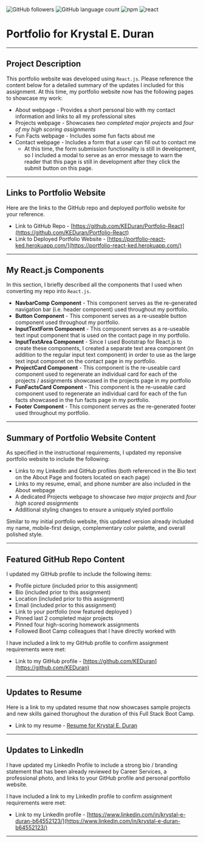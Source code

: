 ![GitHub followers](https://img.shields.io/github/followers/KEDuran?logo=GitHub&style=plastic)
![GitHub language count](https://img.shields.io/github/languages/count/KEDuran/Portfolio-React?color=orange&logo=GitHub&style=plastic)
![npm](https://img.shields.io/npm/v/express?color=green&label=express&logo=npm&style=plastic)
![react](https://img.shields.io/badge/library-react.js-yellow/?style=plastic&logo=react)

# Portfolio for Krystal E. Duran

---

## Project Description

This portfolio website was developed using `React.js`. Please reference the content below for a detailed summary of the updates I included for this assignment. At this time, my portfolio website now has the following pages to showcase my work:

- About webpage - Provides a short personal bio with my contact information and links to all my professional sites
- Projects webpage - Showcases _two completed major projects_ and _four of my high scoring assignments_
- Fun Facts webpage - Includes some fun facts about me
- Contact webpage - Includes a form that a user can fill out to contact me
  - At this time, the form submission functionality is still in development, so I included a modal to serve as an error message to warn the reader that this page is still in development after they click the submit button on this page.

---

## Links to Portfolio Website

Here are the links to the GitHub repo and deployed portfolio website for your reference.

- Link to GitHub Repo - [https://github.com/KEDuran/Portfolio-React](https://github.com/KEDuran/Portfolio-React)
- Link to Deployed Portfolio Website - [https://portfolio-react-ked.herokuapp.com/](https://portfolio-react-ked.herokuapp.com/)

---

## My React.js Components

In this section, I briefly described all the components that I used when converting my repo into `React.js`.

- **NavbarComp Component** - This component serves as the re-generated navigation bar (i.e. header component) used throughout my portfolio.
- **Button Component** - This component serves as a re-useable button component used throughout my portfolio.
- **InputTextForm Component** - This component serves as a re-useable text input component that is used on the contact page in my portfolio.
- **InputTextArea Component** - Since I used Bootstrap for React.js to create these components, I created a separate text area component (in addition to the regular input text component) in order to use as the large text input componet on the contact page in my portfolio.
- **ProjectCard Component** - This component is the re-useable card component used to regenerate an individual card for each of the projects / assignments showcased in the projects page in my portfolio
- **FunFactsCard Component** - This component is the re-useable card component used to regenerate an individual card for each of the fun facts showcased in the fun facts page in my portfolio.
- **Footer Component** - This component serves as the re-generated footer used throughout my portfolio.

---

## Summary of Portfolio Website Content

As specified in the instructional requirements, I updated my reponsive portfolio website to include the following:

- Links to my LinkedIn and GitHub profiles (both referenced in the Bio text on the About Page and footers located on each page)
- Links to my resume, email, and phone number are also included in the About webpage
- A dedicated Projects webpage to showcase _two major projects_ and _four high scored assignments_
- Additional styling changes to ensure a uniquely styled portfolio

Similar to my initial portfolio website, this updated version already included my name, mobile-first design, complementary color palette, and overall polished style.

---

## Featured GitHub Repo Content

I updated my GitHub profile to include the following items:

- Profile picture (included prior to this assignment)
- Bio (included prior to this assignment)
- Location (included prior to this assignment)
- Email (included prior to this assignment)
- Link to your portfolio (now featured deployed )
- Pinned last 2 completed major projects
- Pinned four high-scoring homework assignments
- Followed Boot Camp colleagues that I have directly worked with

I have included a link to my GitHub profile to confirm assignment requirements were met:

- Link to my GitHub profile - [https://github.com/KEDuran](https://github.com/KEDuran)

---

## Updates to Resume

Here is a link to my updated resume that now showcases sample projects and new skills gained thorughout the duration of this Full Stack Boot Camp.

- Link to my resume - [Resume for Krystal E. Duran](https://drive.google.com/file/d/19KIgS42PcWX6oEKzVI1cSNP5Px2pAE8P/view?usp=sharing)

---

## Updates to LinkedIn

I have updated my LinkedIn Profile to include a strong bio / branding statement that has been already reviewed by Career Services, a professional photo, and links to your GitHub profile and personal portfolio website.

I have included a link to my LinkedIn profile to confirm assignment requirements were met:

- Link to my LinkedIn profile - [https://www.linkedin.com/in/krystal-e-duran-b64552123/](https://www.linkedin.com/in/krystal-e-duran-b64552123/)

---
